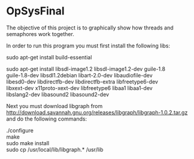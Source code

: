 # OpSysFinal

The objective of this project is to graphically show how threads and semaphores work together.

In order to run this program you must first install the following libs:

sudo apt-get install build-essential

sudo apt-get install libsdl-image1.2 libsdl-image1.2-dev guile-1.8 \
guile-1.8-dev libsdl1.2debian libart-2.0-dev libaudiofile-dev \
libesd0-dev libdirectfb-dev libdirectfb-extra libfreetype6-dev \
libxext-dev x11proto-xext-dev libfreetype6 libaa1 libaa1-dev \
libslang2-dev libasound2 libasound2-dev

Next you must download libgraph from http://download.savannah.gnu.org/releases/libgraph/libgraph-1.0.2.tar.gz and do the following commands:

./configure  
make  
sudo make install  
sudo cp /usr/local/lib/libgraph.* /usr/lib  
